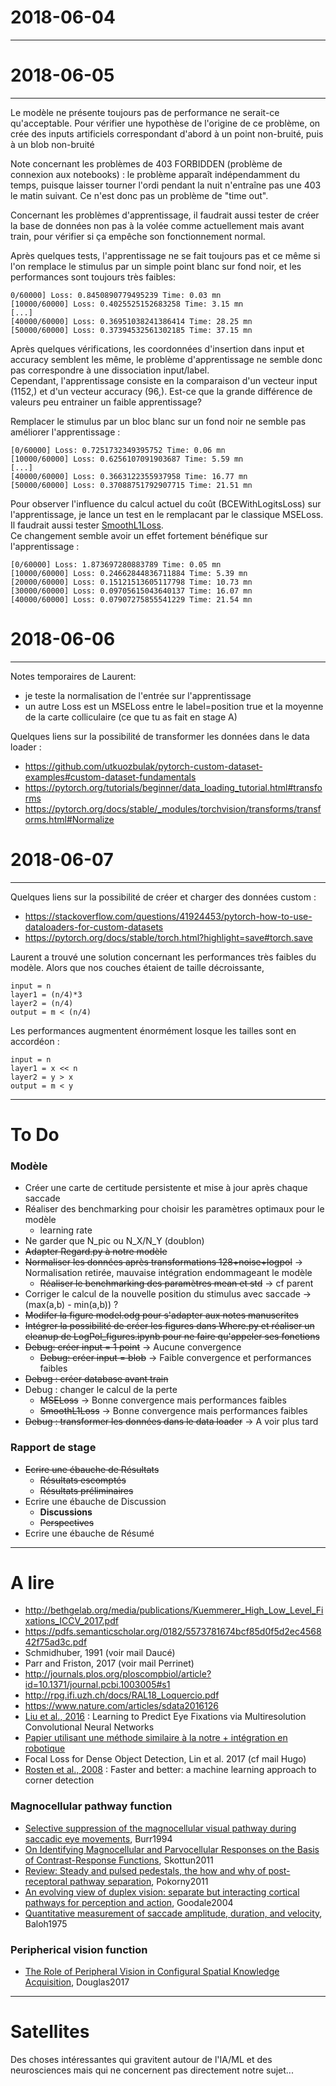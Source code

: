 # 2018-06-04
---

# 2018-06-05
---
Le modèle ne présente toujours pas de performance ne serait-ce qu'acceptable. Pour vérifier une hypothèse de l'origine de ce problème, on crée des inputs artificiels correspondant d'abord à un point non-bruité, puis à un blob non-bruité

Note concernant les problèmes de 403 FORBIDDEN (problème de connexion aux notebooks) : le problème apparaît indépendamment du temps, puisque laisser tourner l'ordi pendant la nuit n'entraîne pas une 403 le matin suivant. Ce n'est donc pas un problème de "time out".

Concernant les problèmes d'apprentissage, il faudrait aussi tester de créer la base de données non pas à la volée comme actuellement mais avant train, pour vérifier si ça empêche son fonctionnement normal.

Après quelques tests, l'apprentissage ne se fait toujours pas et ce même si l'on remplace le stimulus par un simple point blanc sur fond noir, et les performances sont toujours très faibles:

    0/60000] Loss: 0.8450890779495239 Time: 0.03 mn
    [10000/60000] Loss: 0.4025525152683258 Time: 3.15 mn
    [...]
    [40000/60000] Loss: 0.36951038241386414 Time: 28.25 mn
    [50000/60000] Loss: 0.37394532561302185 Time: 37.15 mn

Après quelques vérifications, les coordonnées d'insertion dans input et accuracy semblent les même, le problème d'apprentissage ne semble donc pas correspondre à une dissociation input/label.  
Cependant, l'apprentissage consiste en la comparaison d'un vecteur input (1152,) et d'un vecteur accuracy  (96,).  Est-ce que la grande différence de valeurs peu entrainer un faible apprentissage?  

Remplacer le stimulus par un bloc blanc sur un fond noir ne semble pas améliorer l'apprentissage :

    [0/60000] Loss: 0.7251732349395752 Time: 0.06 mn
    [10000/60000] Loss: 0.6256107091903687 Time: 5.59 mn
    [...]
    [40000/60000] Loss: 0.3663122355937958 Time: 16.77 mn
    [50000/60000] Loss: 0.37088751792907715 Time: 21.51 mn

Pour observer l'influence du calcul actuel du coût (BCEWithLogitsLoss) sur l'apprentissage, je lance un test en le remplacant par le classique MSELoss. Il faudrait aussi tester [SmoothL1Loss](https://pytorch.org/docs/stable/nn.html?highlight=loss#torch.nn.SmoothL1Loss).  
Ce changement semble avoir un effet fortement bénéfique sur l'apprentissage :

    [0/60000] Loss: 1.873697280883789 Time: 0.05 mn
    [10000/60000] Loss: 0.24662844836711884 Time: 5.39 mn
    [20000/60000] Loss: 0.15121513605117798 Time: 10.73 mn
    [30000/60000] Loss: 0.09705615043640137 Time: 16.07 mn
    [40000/60000] Loss: 0.07907275855541229 Time: 21.54 mn


# 2018-06-06
---

Notes temporaires de Laurent:
- je teste la normalisation de l'entrée sur l'apprentissage
- un autre Loss est un MSELoss entre le label=position true et la moyenne de la carte colliculaire (ce que tu as fait en stage A)

Quelques liens sur la possibilité de transformer les données dans le data loader :
- https://github.com/utkuozbulak/pytorch-custom-dataset-examples#custom-dataset-fundamentals
- https://pytorch.org/tutorials/beginner/data_loading_tutorial.html#transforms
- https://pytorch.org/docs/stable/_modules/torchvision/transforms/transforms.html#Normalize

# 2018-06-07
---
Quelques liens sur la possibilité de créer et charger des données custom :
- https://stackoverflow.com/questions/41924453/pytorch-how-to-use-dataloaders-for-custom-datasets
- https://pytorch.org/docs/stable/torch.html?highlight=save#torch.save

Laurent a trouvé une solution concernant les performances très faibles du modèle. Alors que nos couches étaient de taille décroissante, 

    input = n
    layer1 = (n/4)*3
    layer2 = (n/4)
    output = m < (n/4)
    
Les performances augmentent énormément losque les tailles sont en accordéon :

    input = n
    layer1 = x << n
    layer2 = y > x
    output = m < y

---
# To Do

### Modèle
+ Créer une carte de certitude persistente et mise à jour après chaque saccade
+ Réaliser des benchmarking pour choisir les paramètres optimaux pour le modèle
    + learning rate
+ Ne garder que N_pic ou N_X/N_Y (doublon)
+ ~~Adapter Regard.py à notre modèle~~
+ ~~Normaliser les données après transformations 128+noise+logpol~~ -> Normalisation retirée, mauvaise intégration endommageant le modèle
    + ~~Réaliser le benchmarking des paramètres mean et std~~ -> cf parent
+ Corriger le calcul de la nouvelle position du stimulus avec saccade -> (max(a,b) - min(a,b)) ?
+ ~~Modifer la figure model.odg pour s'adapter aux notes manuscrites~~
+ ~~Intégrer la possibilité de créer les figures dans Where.py et réaliser un cleanup de LogPol_figures.ipynb pour ne faire qu'appeler ses fonctions~~
+ ~~Debug: créer input = 1 point~~ -> Aucune convergence
    + ~~Debug: créer input = blob~~ -> Faible convergence et performances faibles
+ ~~Debug : créer database avant train~~
+ Debug : changer le calcul de la perte
    + ~~MSELoss~~ -> Bonne convergence mais performances faibles
    + ~~SmoothL1Loss~~ -> Bonne convergence mais performances faibles
+ ~~Debug : transformer les données dans le data loader~~ -> A voir plus tard

### Rapport de stage
+ ~~Ecrire une ébauche de Résultats~~
    + ~~Résultats escomptés~~
    + ~~Résultats préliminaires~~
+ Ecrire une ébauche de Discussion
    + **Discussions**
    + ~~Perspectives~~
+ Ecrire une ébauche de Résumé

---
# A lire
+ http://bethgelab.org/media/publications/Kuemmerer_High_Low_Level_Fixations_ICCV_2017.pdf
+ https://pdfs.semanticscholar.org/0182/5573781674bcf85d0f5d2ec456842f75ad3c.pdf
+ Schmidhuber, 1991 (voir mail Daucé)
+ Parr and Friston, 2017 (voir mail Perrinet)
+ http://journals.plos.org/ploscompbiol/article?id=10.1371/journal.pcbi.1003005#s1
+ http://rpg.ifi.uzh.ch/docs/RAL18_Loquercio.pdf
+ https://www.nature.com/articles/sdata2016126
+ [Liu et al., 2016](http://ieeexplore.ieee.org/document/7762165/?reload=true) : Learning to Predict Eye Fixations via Multiresolution Convolutional Neural Networks
+ [Papier utilisant une méthode similaire à la notre + intégration en robotique](https://www.researchgate.net/publication/220934961_Fast_Object_Detection_with_Foveated_Imaging_and_Virtual_Saccades_on_Resource_Limited_Robots)
+ Focal Loss for Dense Object Detection, Lin et al. 2017 (cf mail Hugo)
+ [Rosten et al., 2008](https://arxiv.org/abs/0810.2434) : Faster and better: a machine learning approach to corner detection
### Magnocellular pathway function  
+ [Selective suppression of the magnocellular visual pathway during saccadic eye movements](http://www.nature.com.lama.univ-amu.fr/articles/371511a0), Burr1994
+ [On Identifying Magnocellular and Parvocellular Responses on the Basis of Contrast-Response Functions](https://www.ncbi.nlm.nih.gov/pmc/articles/PMC3004196/), Skottun2011
+ [Review: Steady and pulsed pedestals, the how and why of post-receptoral pathway separation](http://jov.arvojournals.org/article.aspx?articleid=2191890), Pokorny2011
+ [An evolving view of duplex vision: separate but interacting cortical pathways for perception and action](http://www.sciencedirect.com/science/article/pii/S0959438804000340?via%3Dihub), Goodale2004
+ [Quantitative measurement of saccade amplitude, duration, and velocity](http://n.neurology.org/content/25/11/1065), Baloh1975
### Peripherical vision function
+ [The Role of Peripheral Vision in Configural Spatial Knowledge Acquisition](https://etd.ohiolink.edu/pg_10?0::NO:10:P10_ACCESSION_NUM:wright1496188017928082), Douglas2017

---
# Satellites
Des choses intéressantes qui gravitent autour de l'IA/ML et des neurosciences mais qui ne concernent pas directement notre sujet...
